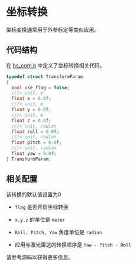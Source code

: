 # 坐标转换
坐标变换通常用于外参标定等类似应用。

## 代码结构
在 [hs_com.h](../libhesai/Common/include/hs_com.h) 中定义了坐标转换相关代码。
```cpp
typedef struct TransformParam  
{
  bool use_flag = false;
  ///< unit, m
  float x = 0.0f; 
  ///< unit, m     
  float y = 0.0f;
  ///< unit, m      
  float z = 0.0f;  
  ///< unit, radian    
  float roll = 0.0f;  
  ///< unit, radian 
  float pitch = 0.0f;  
  ///< unit, radian
  float yaw = 0.0f;    
} TransformParam;
```
## 相关配置
该转换的默认值设置为0

- `flag` 是否开启坐标转换

- `x,y,z` 的单位是 `meter`

- `Roll, Pitch, Yaw` 角度单位是 `radian`

- 应用与激光雷达的转换顺序是 `Yaw - Pitch - Roll`

请参考源码以获得更多信息。
